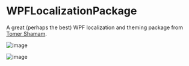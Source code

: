 # WPFLocalizationPackage
A great (perhaps the best) WPF localization and theming package from [Tomer Shamam](https://www.linkedin.com/in/tomershamam/?originalSubdomain=il).

![image](https://user-images.githubusercontent.com/2833722/141690819-ea7daea9-c3b0-40d7-8fae-a84a714af1e5.png)


![image](https://user-images.githubusercontent.com/2833722/141690827-c98540ba-86f1-4155-8942-42d3a6e4c29c.png)
